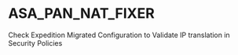# ASA_PAN_NAT_FIXER
Check Expedition Migrated Configuration to Validate IP translation in Security Policies
